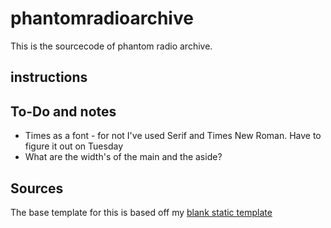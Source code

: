 # phantomradioarchive
This is the sourcecode of phantom radio archive.

## instructions

## To-Do and notes

- Times as a font - for not I've used Serif and Times New Roman. Have to figure it out on Tuesday
- What are the width's of the main and the aside?

## Sources
The base template for this is based off my [blank static template](https://github.com/BluePraise/blank-static-html)
